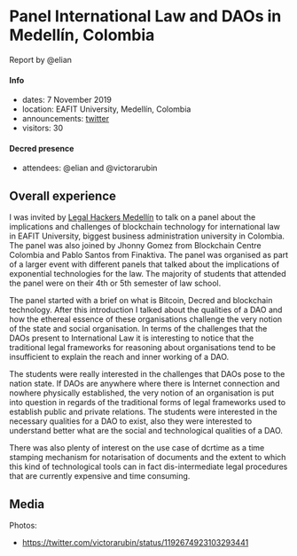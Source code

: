 # Panel International Law and DAOs in Medellín, Colombia

Report by @elian

#### Info

- dates: 7 November 2019
- location: EAFIT University, Medellín, Colombia
- announcements: [twitter](https://twitter.com/legal_medellin/status/1189918302061187073)
- visitors: 30

#### Decred presence

- attendees: @elian and @victorarubin

## Overall experience

I was invited by [Legal Hackers Medellín](https://twitter.com/legal_medellin) to talk on a panel about the implications and challenges of blockchain technology for international law in EAFIT University, biggest business administration university in Colombia. The panel was also joined by Jhonny Gomez from Blockchain Centre Colombia and Pablo Santos from Finaktiva. The panel was organised as part of a larger event with different panels that talked about the implications of exponential technologies for the law. The majority of students that attended the panel were on their 4th or 5th semester of law school.

The panel started with a brief on what is Bitcoin, Decred and blockchain technology. After this introduction I talked about the qualities of a DAO and how the ethereal essence of these organisations challenge the very notion of the state and social organisation. In terms of the challenges that the DAOs present to International Law it is interesting to notice that the traditional legal frameworks for reasoning about organisations tend to be insufficient to explain the reach and inner working of a DAO.

The students were really interested in the challenges that DAOs pose to the nation state. If DAOs are anywhere where there is Internet connection and nowhere physically established, the very notion of an organisation is put into question in regards of the traditional forms of legal frameworks used to establish public and private relations. The students were interested in the necessary qualities for a DAO to exist, also they were interested to understand better what are the social and technological qualities of a DAO.

There was also plenty of interest on the use case of dcrtime as a time stamping mechanism for notarisation of documents and the extent to which this kind of technological tools can in fact dis-intermediate legal procedures that are currently expensive and time consuming.

## Media

Photos:

- https://twitter.com/victorarubin/status/1192674923103293441
